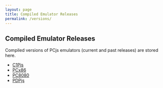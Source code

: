 ```yaml
---
layout: page
title: Compiled Emulator Releases
permalink: /versions/
---
```


Compiled Emulator Releases
--------------------------

Compiled versions of PCjs emulators (current and past releases) are stored here.

- [C1Pjs](c1pjs/)
- [PCx86](pcx86/)
- [PC8080](pc8080/)
- [PDPjs](pdpjs/)

